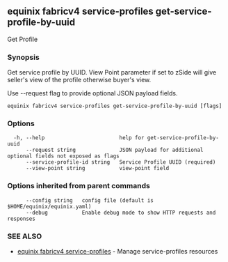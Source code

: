 ## equinix fabricv4 service-profiles get-service-profile-by-uuid

Get Profile

### Synopsis

Get service profile by UUID. View Point parameter if set to zSide will give seller's view of the profile otherwise buyer's view.

Use --request flag to provide optional JSON payload fields.

```
equinix fabricv4 service-profiles get-service-profile-by-uuid [flags]
```

### Options

```
  -h, --help                        help for get-service-profile-by-uuid
      --request string              JSON payload for additional optional fields not exposed as flags
      --service-profile-id string   Service Profile UUID (required)
      --view-point string           view-point field
```

### Options inherited from parent commands

```
      --config string   config file (default is $HOME/equinix/equinix.yaml)
      --debug           Enable debug mode to show HTTP requests and responses
```

### SEE ALSO

* [equinix fabricv4 service-profiles](equinix_fabricv4_service-profiles.md)	 - Manage service-profiles resources

